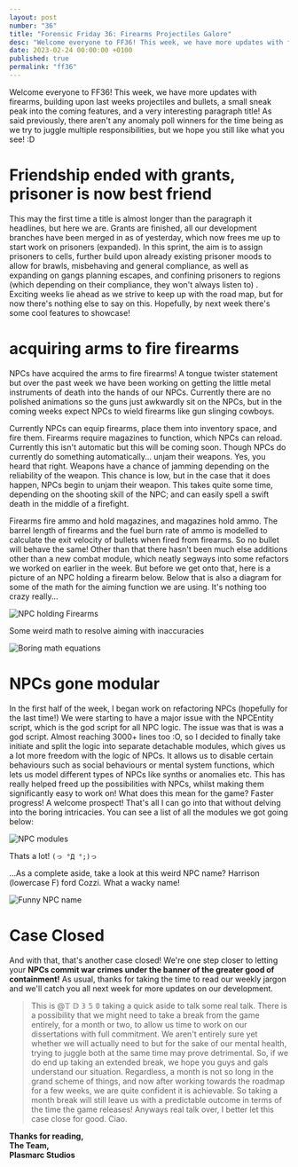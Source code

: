 ```yaml
---
layout: post
number: "36"
title: "Forensic Friday 36: Firearms Projectiles Galore"
desc: "Welcome everyone to FF36! This week, we have more updates with firearms, building upon last weeks projectiles and bullets, a small sneak peak into the coming features, and a very interesting paragraph title! As said previously, there aren't any anomaly poll winners for the time being as we try to juggle multiple responsibilities, but we hope you still like what you see! :D"
date: 2023-02-24 00:00:00 +0100
published: true
permalink: "ff36"
---
```


Welcome everyone to FF36! This week, we have more updates with firearms, building upon last weeks projectiles and bullets, a small sneak peak into the coming features, and a very interesting paragraph title! As said previously, there aren't any anomaly poll winners for the time being as we try to juggle multiple responsibilities, but we hope you still like what you see! :D

# Friendship ended with grants, prisoner is now best friend

This may the first time a title is almost longer than the paragraph it headlines, but here we are. Grants are finished, all our development branches have been merged in as of yesterday, which now frees me up to start work on prisoners (expanded). In this sprint, the aim is to assign prisoners to cells, further build upon already existing prisoner moods to allow for brawls, misbehaving and general compliance, as well as expanding on gangs planning escapes, and confining prisoners to regions (which depending on their compliance, they won't always listen to) . Exciting weeks lie ahead as we strive to keep up with the road map, but for now there's nothing else to say on this. Hopefully, by next week there's some cool features to showcase!

# acquiring arms to fire firearms

NPCs have acquired the arms to fire firearms! A tongue twister statement but over the past week we have been working on getting the little metal instruments of death into the hands of our NPCs. Currently there are no polished animations so the guns just awkwardly sit on the NPCs, but in the coming weeks expect NPCs to wield firearms like gun slinging cowboys.

Currently NPCs can equip firearms, place them into inventory space, and fire them. Firearms require magazines to function, which NPCs can reload. Currently this isn't automatic but this will be coming soon. Though NPCs do currently do something automatically... unjam their weapons. Yes, you heard that right. Weapons have a chance of jamming depending on the reliability of the weapon. This chance is low, but in the case that it does happen, NPCs begin to unjam their weapon. This takes quite some time, depending on the shooting skill of the NPC; and can easily spell a swift death in the middle of a firefight.

Firearms fire ammo and hold magazines, and magazines hold ammo. The barrel length of firearms and the fuel burn rate of ammo is modelled to calculate the exit velocity of bullets when fired from firearms. So no bullet will behave the same! Other than that there hasn't been much else additions other than a new combat module, which neatly segways into some refactors we worked on earlier in the week. But before we get onto that, here is a picture of an NPC holding a firearm below. Below that is also a diagram for some of the math for the aiming function we are using. It's nothing too crazy really...

![NPC holding Firearms](./forensic-friday-media/ff36/firearms.png)

Some weird math to resolve aiming with inaccuracies

![Boring math equations](./forensic-friday-media/ff36/math.png)

# NPCs gone modular

In the first half of the week, I began work on refactoring NPCs (hopefully for the last time!) We were starting to have a major issue with the NPCEntity script, which is the god script for all NPC logic. The issue was that is was a god script. Almost reaching 3000+ lines too :O, so I decided to finally take initiate and split the logic into separate detachable modules, which gives us a lot more freedom with the logic of NPCs. It allows us to disable certain behaviours such as social behaviours or mental system functions, which lets us model different types of NPCs like synths or anomalies etc. This has really helped freed up the possibilities with NPCs, whilst making them significantly easy to work on! What does this mean for the game? Faster progress! A welcome prospect! That's all I can go into that without delving into the boring intricacies. You can see a list of all the modules we got going below:


![NPC modules](./forensic-friday-media/ff36/modules.png)

Thats a lot! `(っ °Д °;)っ`

...As a complete aside, take a look at this weird NPC name? Harrison (lowercase F) ford Cozzi. What a wacky name!

![Funny NPC name](./forensic-friday-media/ff36/cozzie.png)

# Case Closed

And with that, that's another case closed! We're one step closer to letting your **NPCs commit war crimes under the banner of the greater good of containment!** As usual, thanks for taking the time to read our weekly jargon and we'll catch you all next week for more updates on our development. 

> This is @𝕋 𝔻 𝟛 𝟝 𝟘 taking a quick aside to talk some real talk. There is a possibility that we might need to take a break from the game entirely, for a month or two, to allow us time to work on our dissertations with full commitment. We aren't entirely sure yet whether we will actually need to but for the sake of our mental health, trying to juggle both at the same time may prove detrimental. So, if we do end up taking an extended break, we hope you guys and gals understand our situation. Regardless, a month is not so long in the grand scheme of things, and now after working towards the roadmap for a few weeks, we are quite confident it is achievable. So taking a month break will still leave us with a predictable outcome in terms of the time the game releases! Anyways real talk over, I better let this case close for good. Ciao.

**Thanks for reading,**\
**The Team,**\
**Plasmarc Studios**
